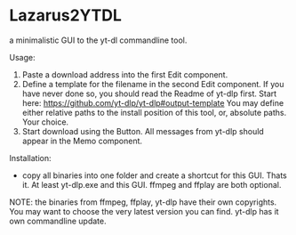 # Lazarus2YTDL
a minimalistic GUI to the yt-dl commandline tool.


Usage:
1. Paste a download address into the first Edit component.
2. Define a template for the filename in the second Edit
   component. If you have never done so, you should read
   the Readme of yt-dlp first. Start here:
       https://github.com/yt-dlp/yt-dlp#output-template
   You may define either relative paths to the install position
   of this tool, or, absolute paths. Your choice.
3. Start download using the Button. All messages from
   yt-dlp should appear in the Memo component.
   
   
Installation:
- copy all binaries into one folder and create a shortcut for
  this GUI. Thats it. At least yt-dlp.exe and this GUI.
  ffmpeg and ffplay are both optional.
  
NOTE: the binaries from ffmpeg, ffplay, yt-dlp have their own
      copyrights. You may want to choose the very latest version
      you can find. yt-dlp has it own commandline update.
